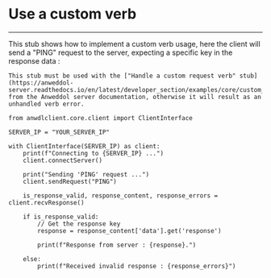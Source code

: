 # Use a custom verb

----

This stub shows how to implement a custom verb usage, here the client will send a "PING" request to the server, expecting a specific key in the response data : 

```{warning}
This stub must be used with the ["Handle a custom request verb" stub](https://anweddol-server.readthedocs.io/en/latest/developer_section/examples/core/custom_verb_handle.html) from the Anweddol server documentation, otherwise it will result as an unhandled verb error.
```

```
from anwdlclient.core.client import ClientInterface

SERVER_IP = "YOUR_SERVER_IP"

with ClientInterface(SERVER_IP) as client:
	print(f"Connecting to {SERVER_IP} ...")
	client.connectServer()

	print("Sending 'PING' request ...")
	client.sendRequest("PING")

	is_response_valid, response_content, response_errors = client.recvResponse()

	if is_response_valid:
		// Get the response key
		response = response_content['data'].get('response')

		print(f"Response from server : {response}.")

	else:
		print(f"Received invalid response : {response_errors}")

```